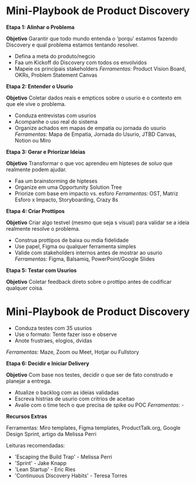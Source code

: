 # Mini-Playbook de Product Discovery

**Etapa 1: Alinhar o Problema**

**Objetivo**
Garantir que todo mundo entenda o 'porqu' estamos fazendo Discovery e qual problema estamos tentando resolver.
* Defina a meta do produto/negcio
* Faa um Kickoff do Discovery com todos os envolvidos
* Mapeie os principais stakeholders
*Ferramentas:* Product Vision Board, OKRs, Problem Statement Canvas

**Etapa 2: Entender o Usurio**

**Objetivo**
Coletar dados reais e empticos sobre o usurio e o contexto em que ele vive o problema.
* Conduza entrevistas com usurios
* Acompanhe o uso real do sistema
* Organize achados em mapas de empatia ou jornada do usurio
*Ferramentas:* Mapa de Empatia, Jornada do Usurio, JTBD Canvas, Notion ou Miro

**Etapa 3: Gerar e Priorizar Ideias**

**Objetivo**
Transformar o que voc aprendeu em hipteses de soluo que realmente podem ajudar.
* Faa um brainstorming de hipteses
* Organize em uma Opportunity Solution Tree
* Priorize com base em impacto vs. esforo
*Ferramentas:* OST, Matriz Esforo x Impacto, Storyboarding, Crazy 8s

**Etapa 4: Criar Prottipos**

**Objetivo**
Criar algo testvel (mesmo que seja s visual) para validar se a ideia realmente resolve o problema.
* Construa prottipos de baixa ou mdia fidelidade
* Use papel, Figma ou qualquer ferramenta simples
* Valide com stakeholders internos antes de mostrar ao usurio
*Ferramentas:* Figma, Balsamiq, PowerPoint/Google Slides

**Etapa 5: Testar com Usurios**

**Objetivo**
Coletar feedback direto sobre o prottipo antes de codificar qualquer coisa.

# Mini-Playbook de Product Discovery

- Conduza testes com 35 usurios
- Use o formato: Tente fazer isso e observe
- Anote frustraes, elogios, dvidas

*Ferramentas*: Maze, Zoom ou Meet, Hotjar ou Fullstory

**Etapa 6: Decidir e Iniciar Delivery**

**Objetivo**
Com base nos testes, decidir o que ser de fato construdo e planejar a entrega.

- Atualize o backlog com as ideias validadas
- Escreva histrias de usurio com critrios de aceitao
- Avalie com o time tech o que precisa de spike ou POC
*Ferramentas*: -

**Recursos Extras**

Ferramentas: Miro templates, Figma templates, ProductTalk.org, Google Design Sprint, artigo da Melissa Perri

Leituras recomendadas:
- 'Escaping the Build Trap' - Melissa Perri
- 'Sprint' - Jake Knapp
- 'Lean Startup' - Eric Ries
- 'Continuous Discovery Habits' - Teresa Torres